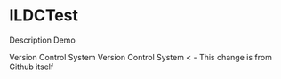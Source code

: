 # ILDCTest
Description Demo

Version Control System
Version Control System < - This change is from Github itself

